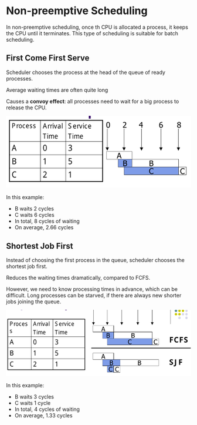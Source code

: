 # Non-preemptive Scheduling
In non-preemptive scheduling, once th CPU is allocated a process, it keeps the
CPU until it terminates. This type of scheduling is suitable for batch
scheduling.

## First Come First Serve
Scheduler chooses the process at the head of the queue of ready processes.

Average waiting times are often quite long

Causes a **convoy effect**: all processes need to wait for a big process to
release the CPU.

![fcfs](./pictures/fcfs.png)

In this example:
* B waits 2 cycles
* C waits 6 cycles
* In total, 8 cycles of waiting
* On average, 2.66 cycles

## Shortest Job First
Instead of choosing the first process in the queue, scheduler chooses the
shortest job first.

Reduces the waiting times dramatically, compared to FCFS.

However, we need to know processing times in advance, which can be difficult.
Long processes can be starved, if there are always new shorter jobs joining
the queue.

![sjf](./pictures/sjf.png)

In this example:
* B waits 3 cycles
* C waits 1 cycle
* In total, 4 cycles of waiting
* On average, 1.33 cycles
